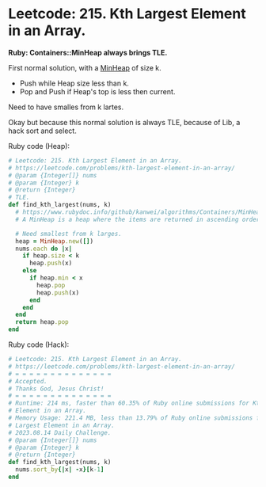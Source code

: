 # Leetcode: 215. Kth Largest Element in an Array.

**Ruby: Containers::MinHeap always brings TLE.**

First normal solution, with a [MinHeap](https://www.rubydoc.info/github/kanwei/algorithms/Containers/MinHeap) of size k.

- Push while Heap size less than k.
- Pop and Push if Heap's top is less then current.

Need to have smalles from k lartes.

Okay but because this normal solution is always TLE, because of Lib, a hack sort
and select.


Ruby code (Heap):
```Ruby
# Leetcode: 215. Kth Largest Element in an Array.
# https://leetcode.com/problems/kth-largest-element-in-an-array/
# @param {Integer[]} nums
# @param {Integer} k
# @return {Integer}
# TLE.
def find_kth_largest(nums, k)
  # https://www.rubydoc.info/github/kanwei/algorithms/Containers/MinHeap
  # A MinHeap is a heap where the items are returned in ascending order of key value.

  # Need smallest from k larges.
  heap = MinHeap.new([])
  nums.each do |x|
    if heap.size < k
      heap.push(x)
    else
      if heap.min < x
        heap.pop
        heap.push(x)
      end
    end
  end
  return heap.pop
end
```
Ruby code (Hack):
```Ruby
# Leetcode: 215. Kth Largest Element in an Array.
# https://leetcode.com/problems/kth-largest-element-in-an-array/
# = = = = = = = = = = = = = =
# Accepted.
# Thanks God, Jesus Christ!
# = = = = = = = = = = = = = =
# Runtime: 214 ms, faster than 60.35% of Ruby online submissions for Kth Largest
# Element in an Array.
# Memory Usage: 221.4 MB, less than 13.79% of Ruby online submissions for Kth
# Largest Element in an Array.
# 2023.08.14 Daily Challenge.
# @param {Integer[]} nums
# @param {Integer} k
# @return {Integer}
def find_kth_largest(nums, k)
  nums.sort_by{|x| -x}[k-1]
end
```
